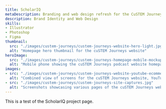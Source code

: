 ```yaml
---
title: ScholarIQ
metaDescription: Branding and web design refresh for the CuSTEM Journeys career podcast.
description: Brand Identity and Web Design
skills:
- Illustrator
- Photoshop
- Figma
thumbnail:
  src: "./images/custem-journeys/custem-journeys-website-hero-light.jpg"
  alt: "Homepage hero thumbnail for the cuSTEM Journeys website"
heroImage:
  src: "./images/custem-journeys/custem-journeys-homepage-mobile-mockup.jpg"
  alt: "Mobile phone showing the cuSTEM Journeys podcast website homepage"
images:
- src: "./images/custem-journeys/custem-journeys-website-youtube-ecommerce.jpg"
  alt: "Combined view of screens for the cuSTEM Journeys website, YouTube channel, and ecommerce shop"
- src: "./images/custem-journeys/custem-journeys-site-captures.jpg"
  alt: "Screenshots showcasing various pages of the cuSTEM Journeys website design"
---
```


This is a test of the ScholarIQ project page.